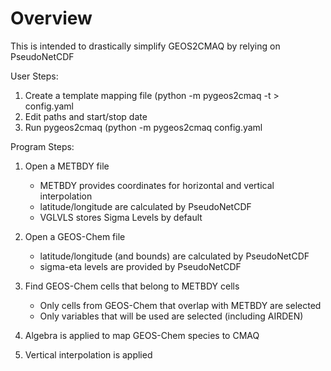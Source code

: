 Overview
========

This is intended to drastically simplify GEOS2CMAQ by relying on PseudoNetCDF

User Steps:

1. Create a template mapping file (python -m pygeos2cmaq -t > config.yaml
2. Edit paths and start/stop date
3. Run pygeos2cmaq (python -m pygeos2cmaq config.yaml

Program Steps:

1. Open a METBDY file

    * METBDY provides coordinates for horizontal and vertical interpolation
    * latitude/longitude are calculated by PseudoNetCDF
    * VGLVLS stores Sigma Levels by default

2. Open a GEOS-Chem file
    
    * latitude/longitude (and bounds) are calculated by PseudoNetCDF
    * sigma-eta levels are provided by PseudoNetCDF

3. Find GEOS-Chem cells that belong to METBDY cells

    * Only cells from GEOS-Chem that overlap with METBDY are selected
    * Only variables that will be used are selected (including AIRDEN)

4. Algebra is applied to map GEOS-Chem species to CMAQ


5. Vertical interpolation is applied

